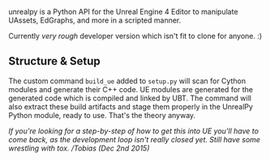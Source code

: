 unrealpy is a Python API for the Unreal Engine 4 Editor to manipulate UAssets, EdGraphs, and more in a scripted manner.

Currently *very rough* developer version which isn't fit to clone for anyone. :)

## Structure & Setup ##

The custom command `build_ue` added to `setup.py` will scan for Cython modules and generate their C++ code. UE modules are generated for the generated code which is compiled and linked by UBT. The command will also extract these build artifacts and stage them properly in the UnrealPy Python module, ready to use. That's the theory anyway.

_If you're looking for a step-by-step of how to get this into UE you'll have to come back, as the development loop isn't really closed yet. Still have some wrestling with tox. /Tobias (Dec 2nd 2015)_
